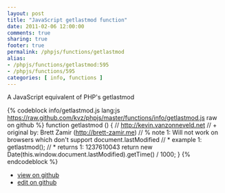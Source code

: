 ```yaml
---
layout: post
title: "JavaScript getlastmod function"
date: 2011-02-06 12:00:00
comments: true
sharing: true
footer: true
permalink: /phpjs/functions/getlastmod
alias:
- /phpjs/functions/getlastmod:595
- /phpjs/functions/595
categories: [ info, functions ]
---
```

A JavaScript equivalent of PHP's getlastmod
<!-- more -->
{% codeblock info/getlastmod.js lang:js https://raw.github.com/kvz/phpjs/master/functions/info/getlastmod.js raw on github %}
function getlastmod () {
    // http://kevin.vanzonneveld.net
    // +   original by: Brett Zamir (http://brett-zamir.me)
    // %        note 1: Will not work on browsers which don't support document.lastModified
    // *     example 1: getlastmod();
    // *     returns 1: 1237610043
    return new Date(this.window.document.lastModified).getTime() / 1000;
}
{% endcodeblock %}
<ul>
 <li><a href="https://github.com/kvz/phpjs/blob/master/functions/info/getlastmod.js">view on github</a></li>
 <li><a href="https://github.com/kvz/phpjs/edit/master/functions/info/getlastmod.js">edit on github</a></li>
</ul>
